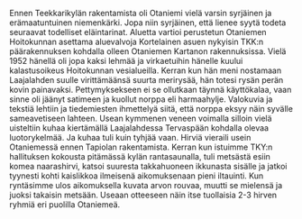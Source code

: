
Ennen Teekkarikylän rakentamista oli Otaniemi vielä varsin syrjäinen ja erämaatuntuinen niemenkärki. 
Jopa niin syrjäinen, että lienee syytä todeta seuraavat todelliset eläintarinat. Aluetta vartioi perustetun 
Otaniemen Hoitokunnan asettama aluevalvoja Kortelainen asuen nykyisin TKK:n päärakennuksen 
kohdalla olleen Otaniemen Kartanon rakennuksissa. Vielä 1952 hänellä oli jopa kaksi lehmää ja 
virkaetuihin hänelle kuului kalastusoikeus Hoitokunnan vesialueilla. Kerran kun hän meni nostamaan 
Laajalahden suulle virittämäänsä suurta merirysää, hän totesi rysän perän kovin painavaksi. 
Pettymyksekseen ei se ollutkaan täynnä käyttökalaa, vaan sinne oli jäänyt satimeen ja kuollut norppa 
eli harmaahylje. Valokuvia ja tekstiä lehtiin ja tiedemiesten ihmettelyä siitä, että norppa eksyy näin 
syvälle sameavetiseen lahteen. Usean kymmenen veneen voimalla silloin vielä uisteltiin kuhaa 
kiertämällä Laajalahdessa Tervaspään kohdalla olevaa luotorykelmää. Ja kuhaa tuli kuin tyhjää vaan. 
Hirviä vieraili usein Otaniemessä ennen Tapiolan rakentamista. Kerran kun istuimme TKY:n 
hallituksen kokousta pitämässä kylän rantasaunalla, tuli metsästä esiin komea naarashirvi, katsoi 
suuresta takkahuoneen ikkunasta sisälle ja jatkoi tyynesti kohti kaislikkoa ilmeisenä aikomuksenaan 
pieni iltauinti. Kun ryntäsimme ulos aikomuksella kuvata arvon rouvaa, muutti se mielensä ja juoksi 
takaisin metsään. Useaan otteeseen näin itse tuollaisia 2-3 hirven ryhmiä eri puolilla Otaniemeä.